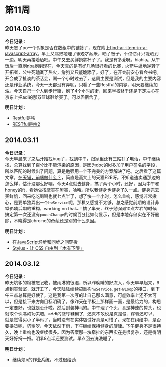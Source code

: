 第11周
======

## 2014.03.10

**今日记录**：  
昨天忘了po一个对象是否在数组中的链接了，现在附上[find-an-item-in-a-javascript-array](http://stackoverflow.com/questions/143847/best-way-to-find-an-item-in-a-javascript-array)。早上又腐败地睡了很晚才起来，晒了被子，不过估计只能晒到一边。明天再接着晒吧。中午又去买鲜奶拿杯子了。我是有多爱呀。hiahia。从午饭后一直刷nba刷到现在，今天真的是有好几场很好看的比赛，火箭牛逼地逆转了开拓者，公牛死磕赢了热火，詹狗又只能跪舔了。好了，在开会前安心看会书吧。开会成了扯淡的茶话会，唰一个小时过去了，这周主要是测试，但是我的主要内容还是作业系统，今天一天都没有弄呢，只看了一些Restful的内容，明天要继续加油。今天自己一个人到步行街，刷了4个小时的街，回来学校终于还是下定决心在京东上把adi的那双篮球鞋给买了。可以回宿舍了。

**明日计划**：  
- [Restful是啥](http://developer.51cto.com/art/200908/141825.htm)
- [RESTful是啥2](http://www.infoq.com/cn/articles/rest-introduction)

## 2014.03.11

**今日记录**：  
今天早晨来了之后开始找bug了，找到中午，跟家里还有三姑打了电话，中午继续找，总算找到了百分比不能渲染的原因，是因为doc的id多加了用户签名的字段，所以匹配的时候出了问题，算是勉强用一个不完美的方案解决了吧。之后看了这篇文章，[在天猫，前端做什么？](http://orzl.com/weblog/fe-at-tmall)，简直是高大上的天猫F2E呀。不知道速卖通那边的怎么样，估计没那么好噢。今天4点就去健身，搞了两个小时，还好，因为中午和honey的ft，看她做按摩实在厉害，哈哈。所以我健身也健身了久一点。健身完去买鲜奶，回来吃吃喝喝也就七点半了，想了快一个小时，怎么重构，感觉非常揪心，是要单独弄出一个`hwService`呢，那样又感觉不太够，总之感觉前期的设计非常影响后期的重构。working on that~！搞了半天，终于勉强到10点左右的时候搞定第一次还没有`pouchChange`的时候百分比如何显示，但是本地存储实在不好删除，不晓得是chrome的奇葩还是别的什么原因。

**明日计划**：  
- [在JavaScript异步和同步之间穿梭](http://zhuanlan.zhihu.com/wangqiu/19695319)
- [Stylus - 让 CSS 自由到「木有下限」](http://zhuanlan.zhihu.com/TLA42/19691135)

## 2014.03.12

**今日记录**：  
昨天坑爹的棉被忘记收，被雨淋的很湿，所以昨晚睡的好冻人，今天早早起来，9点到实验室，就开工了，今天陆陆续续搞重构`hwService.getHwLoop`的接口，到下午三点总算是好使了，这是我第一次写的让自己那么满意，可能效率上还不太可以，但是接下来方向目标明确了，像昨天在平板上那样画一画，是最给力的，构思一定要好，也就是设计啦。然后封装神马的。中午理了个头，真是神速的剪头，也就取个快递的功夫吧。addi的篮球鞋到了，还真不敢说是真是假，穿着还可以，就是觉得买小了半码了，当时没有在实体店试好真是可惜了。现在在纠结中，是否要换货呢，坑爹呀。今天依然下雨，下午继续保持健身的旋律。下午健身不是很持久，晚上重构也没继续很多。因为答案那一块牵扯的东西实在是很复杂，还是得明天好好捋一捋。明早8点半还要测试。早点回去洗洗睡了。

**明日计划**：  
- 继续烦b的作业系统，不过很给劲

